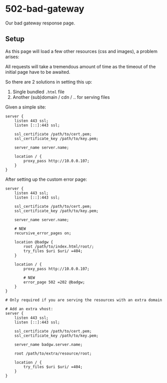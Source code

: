 # 502-bad-gateway

Our bad gateway response page.

## Setup

As this page will load a few other resources (css and images), 
a problem arises:

All requests will take a tremendous amount of time as the timeout of the
initial page have to be awaited.

So there are 2 solutions in setting this up:
1. Single bundled `.html` file
2. Another (sub)domain / cdn / .. for serving files

Given a simple site:
```nginx
server {
    listen 443 ssl;
    listen [::]:443 ssl;

    ssl_certificate /path/to/cert.pem;
    ssl_certificate_key /path/to/key.pem;
    
    server_name server.name;

    location / {
        proxy_pass http://10.0.0.107; 
    }
}
```

After setting up the custom error page:
```nginx
server {
    listen 443 ssl;
    listen [::]:443 ssl;

    ssl_certificate /path/to/cert.pem;
    ssl_certificate_key /path/to/key.pem;
    
    server_name server.name;
    
    # NEW
    recursive_error_pages on;
    
    location @badgw {
        root /path/to/index.html/root/;
        try_files $uri $uri/ =404;
    }

    location / {
        proxy_pass http://10.0.0.107;

        # NEW
        error_page 502 =202 @badgw;
    }
}

# Only required if you are serving the resources with an extra domain

# Add an extra vhost:
server {
    listen 443 ssl;
    listen [::]:443 ssl;

    ssl_certificate /path/to/cert.pem;
    ssl_certificate_key /path/to/key.pem;
    
    server_name badgw.server.name;
    
    root /path/to/extra/resource/root;
    
    location / {
        try_files $uri $uri/ =404;
    }
}
```
